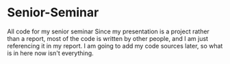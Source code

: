 # Senior-Seminar
All code for my senior seminar
Since my presentation is a project rather than a report, most of the code is written by other people, and I am just referencing it in my report. I am going to add my code sources later, so what is in here now isn't everything.
